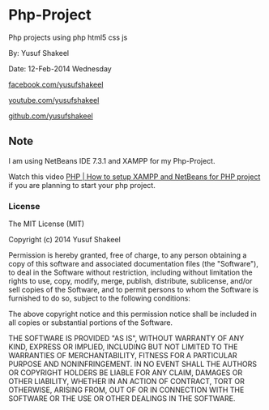 Php-Project
===========

Php projects using php html5 css js

By: Yusuf Shakeel

Date: 12-Feb-2014 Wednesday

[facebook.com/yusufshakeel](https://www.facebook.com/yusufshakeel)

[youtube.com/yusufshakeel](https://www.youtube.com/yusufshakeel)

[github.com/yusufshakeel](https://www.github.com/yusufshakeel)


Note
----

I am using NetBeans IDE 7.3.1 and XAMPP for my Php-Project.

Watch this video [PHP | How to setup XAMPP and NetBeans for PHP project](http://www.youtube.com/watch?v=AY5qm8XnbkY&list=PLG6ePePp5vvZw0YAy9yWHAAjvWM-vFrki&feature=c4-overview-vl) if you are planning to start your php project.


### License

The MIT License (MIT)

Copyright (c) 2014 Yusuf Shakeel

Permission is hereby granted, free of charge, to any person obtaining a copy of
this software and associated documentation files (the "Software"), to deal in
the Software without restriction, including without limitation the rights to
use, copy, modify, merge, publish, distribute, sublicense, and/or sell copies of
the Software, and to permit persons to whom the Software is furnished to do so,
subject to the following conditions:

The above copyright notice and this permission notice shall be included in all
copies or substantial portions of the Software.

THE SOFTWARE IS PROVIDED "AS IS", WITHOUT WARRANTY OF ANY KIND, EXPRESS OR
IMPLIED, INCLUDING BUT NOT LIMITED TO THE WARRANTIES OF MERCHANTABILITY, FITNESS
FOR A PARTICULAR PURPOSE AND NONINFRINGEMENT. IN NO EVENT SHALL THE AUTHORS OR
COPYRIGHT HOLDERS BE LIABLE FOR ANY CLAIM, DAMAGES OR OTHER LIABILITY, WHETHER
IN AN ACTION OF CONTRACT, TORT OR OTHERWISE, ARISING FROM, OUT OF OR IN
CONNECTION WITH THE SOFTWARE OR THE USE OR OTHER DEALINGS IN THE SOFTWARE.

